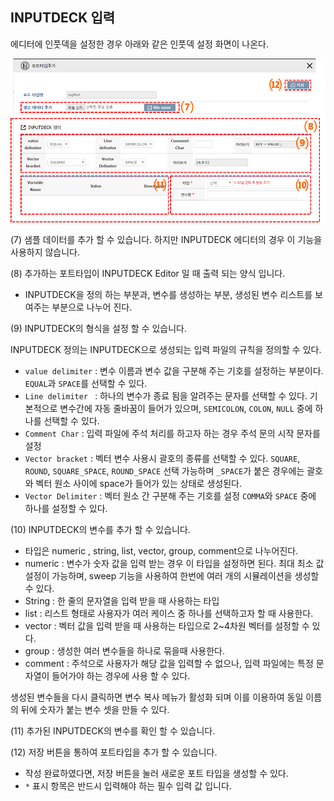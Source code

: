 ##  INPUTDECK 입력

에디터에 인풋덱을 설정한 경우 아래와 같은 인풋덱 설정 화면이 나온다. 

![](image/image16.png)

(7) 샘플 데이터를 추가 할 수 있습니다. 하지만 INPUTDECK 에디터의 경우 이 기능을 사용하지 않습니다.

(8) 추가하는 포트타입이 INPUTDECK Editor 일 때 출력 되는 양식 입니다. 

 - INPUTDECK을 정의 하는 부분과, 변수를 생성하는 부분, 생성된 변수 리스트를 보여주는 부분으로 나누어 진다. 

(9) INPUTDECK의 형식을 설정 할 수 있습니다. 

INPUTDECK 정의는 INPUTDECK으로 생성되는 입력 파일의 규칙을 정의할 수 있다.
 
 - ```value delimiter``` : 변수 이름과 변수 값을 구분해 주는 기호를 설정하는 부분이다. ```EQUAL```과 ```SPACE```를 선택할 수 있다.
 - ```Line delimiter ``` : 하나의 변수가 종료 됨을 알려주는 문자를 선택할 수 있다. 기본적으로 변수간에 자동 줄바꿈이 들어가 있으며, ```SEMICOLON```, ```COLON```, ```NULL``` 중에 하나를 선택할 수 있다.
 - ```Comment Char``` : 입력 파일에 주석 처리를 하고자 하는 경우 주석 문의 시작 문자를 설정 
 -  ```Vector bracket``` : 벡터 변수 사용시 괄호의 종류를 선택할 수 있다. ```SQUARE```, ```ROUND```, ```SQUARE_SPACE```, ```ROUND_SPACE``` 선택 가능하며 ```_SPACE```가 붙은 경우에는 괄호와 벡터 원소 사이에 space가 들어가 있는 상태로 생성된다.
 -  ```Vector Delimiter``` : 벡터 원소 간 구분해 주는 기호를 설정 ```COMMA```와 ```SPACE``` 중에 하나를 설정할 수 있다. 

(10) INPUTDECK의 변수를 추가 할 수 있습니다.

 - 타입은 numeric , string, list, vector, group, comment으로 나누어진다.
 - numeric : 변수가 숫자 값을 입력 받는 경우 이 타입을 설정하면 된다. 최대 최소 값 설정이 가능하며, sweep 기능을 사용하여 한번에 여러 개의 시뮬레이션을 생성할 수 있다.
 - String : 한 줄의 문자열을 입력 받을 때 사용하는 타입
 - list : 리스트 형태로 사용자가 여러 케이스 중 하나를 선택하고자 할 때 사용한다.
 - vector : 벡터 값을 입력 받을 때 사용하는 타입으로 2~4차원 벡터를 설정할 수 있다.
 - group : 생성한 여러 변수들을 하나로 묶을때 사용한다.
 - comment : 주석으로 사용자가 해당 값을 입력할 수 없으나, 입력 파일에는 특정 문자열이 들어가야 하는 경우에 사용 할 수 있다. 

생성된 변수들을 다시 클릭하면 변수 복사 메뉴가 활성화 되며 이를 이용하여 동일 이름의 뒤에 숫자가 붙는 변수 셋을 만들 수 있다.

(11) 추가된 INPUTDECK의 변수를 확인 할 수 있습니다.

(12) 저장 버튼을 통하여 포트타입을 추가 할 수 있습니다.

 - 작성 완료하였다면, 저장 버튼을 눌러 새로운 포트 타입을 생성할 수 있다.
 -  ```*``` 표시 항목은 반드시 입력해야 하는 필수 입력 값 입니다.
